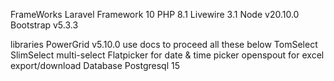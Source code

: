 FrameWorks
    Laravel Framework 10
    PHP 8.1
    Livewire 3.1
    Node v20.10.0
    Bootstrap v5.3.3

libraries
    PowerGrid v5.10.0  use docs to proceed all these below
    TomSelect
    SlimSelect multi-select
    Flatpicker for date & time picker
    openspout  for excel export/download
Database
    Postgresql  15


    


